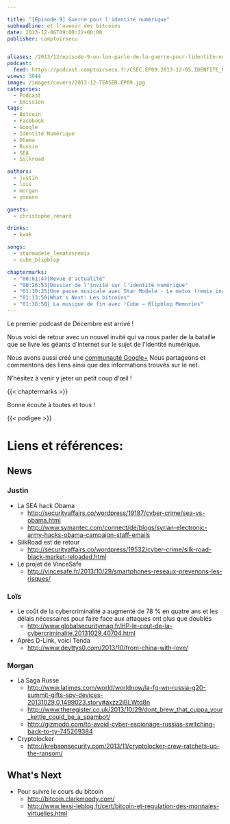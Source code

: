 ```yaml
---

title: "[Épisode 9] Guerre pour l'identité numérique"
subheadline: et l'avenir des bitcoins
date: 2013-12-06T09:00:22+00:00
publisher: comptoirsecu


aliases: /2013/12/episode-9-ou-lon-parle-de-la-guerre-pour-lidentite-numerique-et-des-bitcoins/
podcast:
  feed: https://podcast.comptoirsecu.fr/CSEC.EP09.2013-12-05.IDENTITE_NUMERIQUE.mp3
views: 3044
image: /images/covers/2013-12-TEASER.EP09.jpg
categories:
  - Podcast
  - Emission
tags:
  - Bitcoin
  - Facebook
  - Google
  - Identité Numérique
  - Obama
  - Russie
  - SEA
  - Silkroad

authors:
  - justin
  - lois
  - morgan
  - youenn

guests:
  - christophe_renard

drinks:
  - kwak

songs:
  - starmodele_lematosremix
  - cube_blipblop

chaptermarks:
  - "00:01:47|Revue d'actualité"
  - "00:26:53|Dossier de l'invité sur l'identité numérique"
  - "01:10:25|Une pause musicale avec Star Modele - Le matos (remix instrumental)"
  - "01:13:50|What's Next: Les bitcoins"
  - "01:38:50| La musique de fin avec !Cube – Blipblop Memories"
---
```

Le premier podcast de Décembre est arrivé !

Nous voici de retour avec un nouvel invité qui va nous parler de la bataille que se livre les géants d'internet sur le sujet de l'identité numérique.

Nous avons aussi créé une [communauté Google+](https://plus.google.com/u/0/communities/117090624990342742312) Nous partageons et commentons des liens ainsi que des informations trouvés sur le net.

N’hésitez à venir y jeter un petit coup d'œil !

{{< chaptermarks >}}


Bonne écoute à toutes et tous !



{{< podigee >}}


# Liens et références:

## News

### Justin

- La SEA hack Obama
  - <http://securityaffairs.co/wordpress/19187/cyber-crime/sea-vs-obama.html>
  - <http://www.symantec.com/connect/de/blogs/syrian-electronic-army-hacks-obama-campaign-staff-emails>
- SilkRoad est de retour
  - <http://securityaffairs.co/wordpress/19532/cyber-crime/silk-road-black-market-reloaded.html>
- Le projet de VinceSafe
  - <http://vincesafe.fr/2013/10/29/smartphones-reseaux-prevenons-les-risques/>

### Loïs

- Le coût de la cybercriminalité a augmenté de 78 % en quatre ans et les délais nécessaires pour faire face aux attaques ont plus que doublés
  - <http://www.globalsecuritymag.fr/HP-le-cout-de-la-cybercriminalite,20131029,40704.html>
- Après D-Link, voici Tenda
  - <http://www.devttys0.com/2013/10/from-china-with-love/>

### Morgan

- La Saga Russe
  - <http://www.latimes.com/world/worldnow/la-fg-wn-russia-g20-summit-gifts-spy-devices-20131029,0,1499023.story#axzz2jBLWtd8n>
  - <http://www.theregister.co.uk/2013/10/29/dont_brew_that_cuppa_your_kettle_could_be_a_spambot/>
  - <http://gizmodo.com/to-avoid-cyber-espionage-russias-switching-back-to-ty-745269384>
- Cryptolocker
  - <http://krebsonsecurity.com/2013/11/cryptolocker-crew-ratchets-up-the-ransom/>


## What's Next

- Pour suivre le cours du bitcoin
  - <http://bitcoin.clarkmoody.com/>
  - <http://www.lexsi-leblog.fr/cert/bitcoin-et-regulation-des-monnaies-virtuelles.html>
